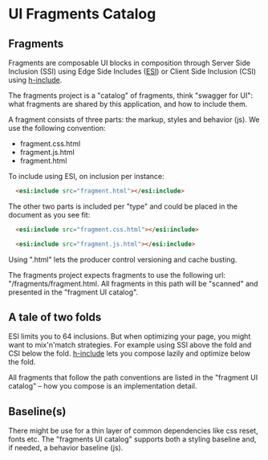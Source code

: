 # UI Fragments Catalog

## Fragments

Fragments are composable UI blocks in composition through Server Side Inclusion (SSI) using Edge Side Includes ([ESI](https://www.w3.org/TR/esi-lang)) or Client Side Inclusion (CSI) using [h-include](https://github.com/gustafnk/h-include).

The fragments project is a "catalog" of fragments, think "swagger for UI": what fragments are shared by this application, and how to include them.

A fragment consists of three parts: the markup, styles and behavior (js). We use the following convention:

- fragment.css.html
- fragment.js.html
- fragment.html

To include using ESI, on inclusion per instance:

```html
  <esi:include src="fragment.html"></esi:include>
```

The other two parts is included per "type" and could be placed in the document as you see fit:

```html
  <esi:include src="fragment.css.html"></esi:include>
```

```html
  <esi:include src="fragment.js.html"></esi:include>
```

Using ".html" lets the producer control versioning and cache busting.

The fragments project expects fragments to use the following url: "/fragments/fragment.html. All fragments in this path will be "scanned" and presented in the "fragment UI catalog".

## A tale of two folds

ESI limits you to 64 inclusions. But when optimizing your page, you might want to mix'n'match strategies. For example using SSI above the fold and CSI below the fold. [h-include](https://github.com/gustafnk/h-include) lets you compose lazily and optimize below the fold.

All fragments that follow the path conventions are listed in the "fragment UI catalog" – how you compose is an implementation detail.

## Baseline(s)

There might be use for a thin layer of common dependencies like css reset, fonts etc. The "fragments UI catalog" supports both a styling baseline and, if needed, a behavior baseline (js).
